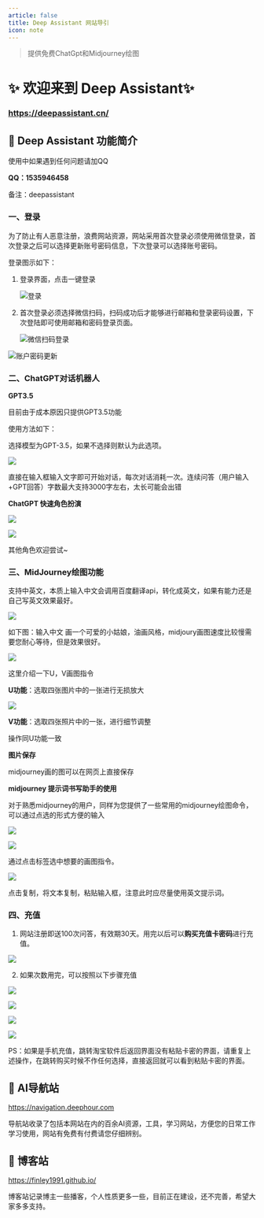 ```yaml
---
article: false
title: Deep Assistant 网站导引
icon: note
---
```


> 提供免费ChatGpt和Midjourney绘图

# ✨ 欢迎来到 Deep Assistant✨

### **https://deepassistant.cn/**

## 🧱 Deep Assistant 功能简介

使用中如果遇到任何问题请加QQ

**QQ：1535946458** 

备注：deepassistant

### 一、登录

为了防止有人恶意注册，浪费网站资源，网站采用首次登录必须使用微信登录，首次登录之后可以选择更新账号密码信息，下次登录可以选择账号密码。

登录图示如下：

1. 登录界面，点击一键登录

   ![登录](./docs/local_image/登录1.png)

2. 首次登录必须选择微信扫码，扫码成功后才能够进行邮箱和登录密码设置，下次登陆即可使用邮箱和密码登录页面。

   ![微信扫码登录](./docs/local_image/登录2.png)

   

![账户密码更新](./docs/local_image/登录3.png)



### 二、ChatGPT对话机器人

**GPT3.5**

目前由于成本原因只提供GPT3.5功能

使用方法如下：

选择模型为GPT-3.5，如果不选择则默认为此选项。

![](./docs/local_image/GPT1.png)

直接在输入框输入文字即可开始对话，每次对话消耗一次。连续问答（用户输入+GPT回答）字数最大支持3000字左右，太长可能会出错

**ChatGPT 快速角色扮演**

![](./docs/local_image/GPT3.png)

![](./docs/local_image/GPT4.png)

其他角色欢迎尝试~

### 三、MidJourney绘图功能

支持中英文，本质上输入中文会调用百度翻译api，转化成英文，如果有能力还是自己写英文效果最好。

![](./docs/local_image/mj1.png)

如下图：输入中文 画一个可爱的小姑娘，油画风格，midjoury画图速度比较慢需要您耐心等待，但是效果很好。

![](./docs/local_image/mj2.png)

这里介绍一下U，V画图指令

**U功能**：选取四张图片中的一张进行无损放大

![](./docs/local_image/mj3.png)



**V功能**：选取四张照片中的一张，进行细节调整

操作同U功能一致

**图片保存**

midjourney画的图可以在网页上直接保存

**midjourney 提示词书写助手的使用**

对于熟悉midjourney的用户，同样为您提供了一些常用的midjourney绘图命令，可以通过点选的形式方便的输入

![](./docs/local_image/mj7.png)

![](./docs/local_image/mj8.png)

通过点击标签选中想要的画图指令。

![](./docs/local_image/mj9.png)

点击复制，将文本复制，粘贴输入框，注意此时应尽量使用英文提示词。

### 四、充值

1. 网站注册即送100次问答，有效期30天。用完以后可以**购买充值卡密码**进行充值。

![](./docs/local_image/充值1.png)

2. 如果次数用完，可以按照以下步骤充值

![](./docs/local_image/充值2.png)

![](./docs/local_image/充值3.png)



![](./docs/local_image/充值4.png)

![](./docs/local_image/充值5.png)

PS：如果是手机充值，跳转淘宝软件后返回界面没有粘贴卡密的界面，请重复上述操作，在跳转购买时候不作任何选择，直接返回就可以看到粘贴卡密的界面。



## 🍥 AI导航站

https://navigation.deephour.com

导航站收录了包括本网站在内的百余AI资源，工具，学习网站，方便您的日常工作学习使用，网站有免费有付费请您仔细辨别。

## 🔣 博客站

https://finley1991.github.io/

博客站记录博主一些播客，个人性质更多一些，目前正在建设，还不完善，希望大家多多支持。

